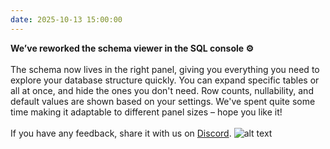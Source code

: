 ```yaml
---
date: 2025-10-13 15:00:00
---
```

**We’ve reworked the schema viewer in the SQL console ⚙️**
<br/>
<br/>
The schema now lives in the right panel, giving you everything you need to explore your database structure quickly.
You can expand specific tables or all at once, and hide the ones you don't need.
Row counts, nullability, and default values are shown based on your settings.
We've spent quite some time making it adaptable to different panel sizes – hope you like it!
<br/>
<br/>
If you have any feedback, share it with us on [Discord](https://discord.com/channels/1043890932593987624/1124768693549797416).
![alt text](@/assets/images/announcements/0002-01.jpg)